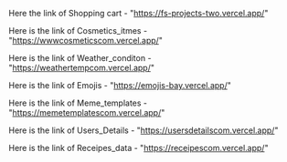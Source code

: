 Here the link of Shopping cart - "https://fs-projects-two.vercel.app/"

Here is the link of Cosmetics_itmes - "https://wwwcosmeticscom.vercel.app/"

Here is the link of Weather_conditon - "https://weathertempcom.vercel.app/"

Here is the link of Emojis - "https://emojis-bay.vercel.app/"

Here is the link of Meme_templates - "https://memetemplatescom.vercel.app/"

Here is the link of Users_Details - "https://usersdetailscom.vercel.app/"

Here is the link of Receipes_data - "https://receipescom.vercel.app/"



